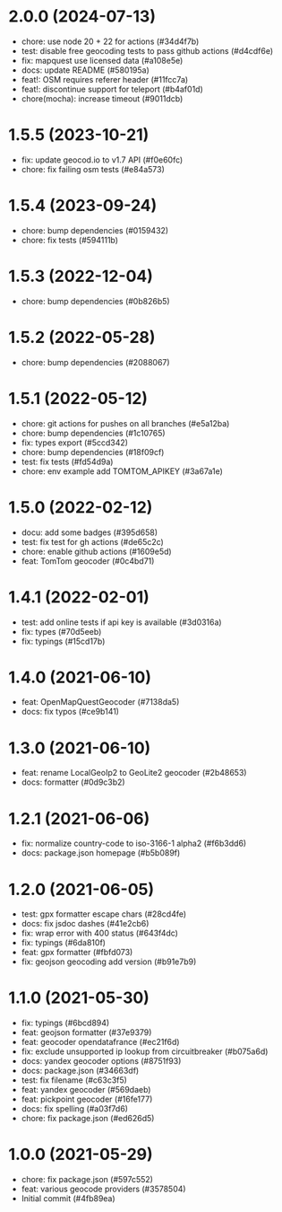 # 2.0.0 (2024-07-13)

- chore: use node 20 + 22 for actions (#34d4f7b)
- test: disable free geocoding tests to pass github actions (#d4cdf6e)
- fix: mapquest use licensed data (#a108e5e)
- docs: update README (#580195a)
- feat!: OSM requires referer header (#11fcc7a)
- feat!: discontinue support for teleport (#b4af01d)
- chore(mocha): increase timeout (#9011dcb)

# 1.5.5 (2023-10-21)

- fix: update geocod.io to v1.7 API (#f0e60fc)
- chore: fix failing osm tests (#e84a573)

# 1.5.4 (2023-09-24)

- chore: bump dependencies (#0159432)
- chore: fix tests (#594111b)

# 1.5.3 (2022-12-04)

- chore: bump dependencies (#0b826b5)

# 1.5.2 (2022-05-28)

- chore: bump dependencies (#2088067)

# 1.5.1 (2022-05-12)

- chore: git actions for pushes on all branches (#e5a12ba)
- chore: bump dependencies (#1c10765)
- fix: types export (#5ccd342)
- chore: bump dependencies (#18f09cf)
- test: fix tests (#fd54d9a)
- chore: env example add TOMTOM_APIKEY (#3a67a1e)

# 1.5.0 (2022-02-12)

- docu: add some badges (#395d658)
- test: fix test for gh actions (#de65c2c)
- chore: enable github actions (#1609e5d)
- feat: TomTom geocoder (#0c4bd71)

# 1.4.1 (2022-02-01)

- test: add online tests if api key is available (#3d0316a)
- fix: types (#70d5eeb)
- fix: typings (#15cd17b)

# 1.4.0 (2021-06-10)

- feat: OpenMapQuestGeocoder (#7138da5)
- docs: fix typos (#ce9b141)

# 1.3.0 (2021-06-10)

- feat: rename LocalGeoIp2 to GeoLite2 geocoder (#2b48653)
- docs: formatter (#0d9c3b2)

# 1.2.1 (2021-06-06)

- fix: normalize country-code to iso-3166-1 alpha2 (#f6b3dd6)
- docs: package.json homepage (#b5b089f)

# 1.2.0 (2021-06-05)

- test: gpx formatter escape chars (#28cd4fe)
- docs: fix jsdoc dashes (#41e2cb6)
- fix: wrap error with 400 status (#643f4dc)
- fix: typings (#6da810f)
- feat: gpx formatter (#fbfd073)
- fix: geojson geocoding add version (#b91e7b9)

# 1.1.0 (2021-05-30)

- fix: typings (#6bcd894)
- feat: geojson formatter (#37e9379)
- feat: geocoder opendatafrance (#ec21f6d)
- fix: exclude unsupported ip lookup from circuitbreaker (#b075a6d)
- docs: yandex geocoder options (#8751f93)
- docs: package.json (#34663df)
- test: fix filename (#c63c3f5)
- feat: yandex geocoder (#569daeb)
- feat: pickpoint geocoder (#16fe177)
- docs: fix spelling (#a03f7d6)
- chore: fix package.json (#ed626d5)

# 1.0.0 (2021-05-29)

- chore: fix package.json (#597c552)
- feat: various geocode providers (#3578504)
- Initial commit (#4fb89ea)


